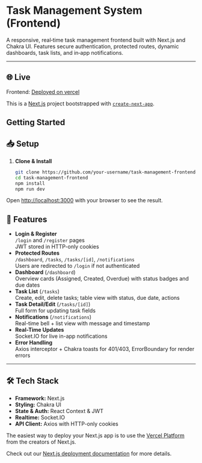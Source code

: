 # Task Management System (Frontend)

A responsive, real‐time task management frontend built with Next.js and Chakra UI. Features secure authentication, protected routes, dynamic dashboards, task lists, and in‐app notifications.

---

## 🌐 Live

Frontend: [Deployed on vercel](https://task-management-frontend-pi-taupe.vercel.app/login)

This is a [Next.js](https://nextjs.org) project bootstrapped with [`create-next-app`](https://nextjs.org/docs/app/api-reference/cli/create-next-app).

## Getting Started

## 📥 Setup

1. **Clone & Install**  
   ```bash
   git clone https://github.com/your-username/task-management-frontend.git
   cd task-management-frontend
   npm install
   npm run dev

Open [http://localhost:3000](http://localhost:3000) with your browser to see the result.





## 🚀 Features

- **Login & Register**  
  `/login` and `/register` pages  
  JWT stored in HTTP-only cookies  
- **Protected Routes**  
  `/dashboard`, `/tasks`, `/tasks/[id]`, `/notifications`  
  Users are redirected to `/login` if not authenticated  
- **Dashboard** (`/dashboard`)  
  Overview cards (Assigned, Created, Overdue) with status badges and due dates  
- **Task List** (`/tasks`)  
  Create, edit, delete tasks; table view with status, due date, actions  
- **Task Detail/Edit** (`/tasks/[id]`)  
  Full form for updating task fields  
- **Notifications** (`/notifications`)  
  Real-time bell + list view with message and timestamp  
- **Real-Time Updates**  
  Socket.IO for live in-app notifications  
- **Error Handling**  
  Axios interceptor + Chakra toasts for 401/403, ErrorBoundary for render errors  

---

## 🛠️ Tech Stack

- **Framework:** Next.js  
- **Styling:** Chakra UI  
- **State & Auth:** React Context & JWT  
- **Realtime:** Socket.IO  
- **API Client:** Axios with HTTP-only cookies 

The easiest way to deploy your Next.js app is to use the [Vercel Platform](https://vercel.com/new?utm_medium=default-template&filter=next.js&utm_source=create-next-app&utm_campaign=create-next-app-readme) from the creators of Next.js.

Check out our [Next.js deployment documentation](https://nextjs.org/docs/app/building-your-application/deploying) for more details.
